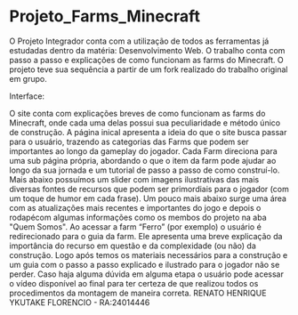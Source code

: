 # Projeto_Farms_Minecraft

O Projeto Integrador conta com a utilização de todos as ferramentas já estudadas dentro da matéria: Desenvolvimento Web.
O trabalho conta com passo a passo e explicações de como funcionam as farms do Minecraft. 
O projeto teve sua sequência a partir de um fork realizado do trabalho original em grupo.

Interface:

O site conta com explicações breves de como funcionam as farms do Minecraft, onde cada uma delas possui sua peculiaridade e método único de construção. 
A página inical apresenta a ideia do que o site busca passar para o usuário, trazendo as categorias das Farms que podem ser importantes ao longo da gameplay do jogador. Cada Farm direciona para uma sub página própria, abordando o que o item da farm pode ajudar ao longo da sua jornada e um tutorial de passo a passo de como construí-lo.
Mais abaixo possuímos um slider com imagens ilustrativas das mais diversas fontes de recursos que podem ser primordiais para o jogador (com um toque de humor em cada frase).
Um pouco mais abaixo surge uma área com as atualizações mais recentes e importantes do jogo e depois o rodapécom algumas informações como os membos do projeto na aba "Quem Somos".
Ao acessar a farm “Ferro” (por exemplo) o usuário é redirecionado para o guia da farm. Ele apresenta uma breve explicação da importância do recurso em questão e da complexidade (ou não) da construção.
Logo após temos os materiais necessários para a construção e um guia com o passo a passo explicado e ilustrado para o jogador não se perder. 
Caso haja alguma dúvida em alguma etapa o usuário pode acessar o vídeo disponível ao final para ter certeza de que realizou todos os procedimentos da montagem de maneira correta.
RENATO HENRIQUE YKUTAKE FLORENCIO - RA:24014446